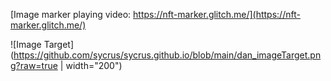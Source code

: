 [Image marker playing video: https://nft-marker.glitch.me/](https://nft-marker.glitch.me/)

![Image Target](https://github.com/sycrus/sycrus.github.io/blob/main/dan_imageTarget.png?raw=true | width="200")

